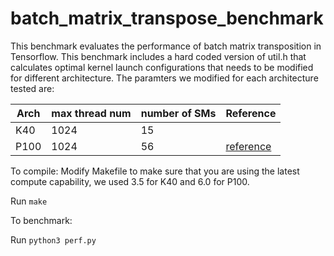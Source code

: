 # batch_matrix_transpose_benchmark

This benchmark evaluates the performance of batch matrix transposition in Tensorflow. 
This benchmark includes a hard coded version of util.h that calculates optimal kernel launch configurations that needs to be modified for different architecture.
The paramters we modified for each architecture tested are:

| Arch | max thread num | number of SMs | Reference  |
|------|----------------|---------------|------------|
| K40  | 1024           | 15            |            |
| P100 | 1024           | 56            | [reference](https://images.nvidia.com/content/pdf/tesla/whitepaper/pascal-architecture-whitepaper.pdf) |


To compile:
Modify Makefile to make sure that you are using the latest compute capability, we used 3.5 for K40 and 6.0 for P100.

Run `make`

To benchmark:

Run `python3 perf.py`
